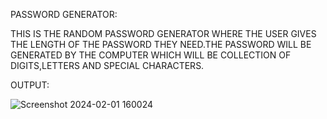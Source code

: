 PASSWORD GENERATOR:

THIS IS THE RANDOM PASSWORD GENERATOR WHERE THE USER GIVES THE LENGTH OF THE PASSWORD THEY NEED.THE PASSWORD WILL BE GENERATED BY THE COMPUTER WHICH WILL BE COLLECTION OF DIGITS,LETTERS AND SPECIAL CHARACTERS.

OUTPUT:

![Screenshot 2024-02-01 160024](https://github.com/NEELA1811/OBISIP-TASK-2.py/assets/157453205/3b2a6caa-cc44-4292-b8ce-97bacac50c5a)

